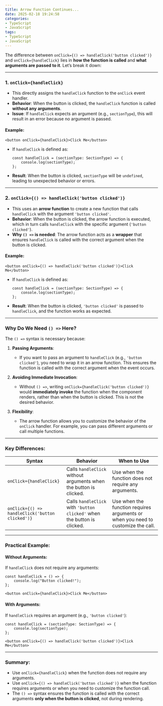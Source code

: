 ```yaml
---
title: Arrow Function Continues...
date: 2025-02-18 19:24:58
categories:
- TypeScript
- JavaScript 
tags:
- TypeScript
- JavaScript 
---
```


The difference between `onClick={() => handleClick('button clicked')}` and `onClick={handleClick}` lies in **how the function is called** and **what arguments are passed to it**. Let’s break it down:

---

### 1. **`onClick={handleClick}`**
- This directly assigns the `handleClick` function to the `onClick` event handler.
- **Behavior**: When the button is clicked, the `handleClick` function is called **without any arguments**.
- **Issue**: If `handleClick` expects an argument (e.g., `sectionType`), this will result in an error because no argument is passed.

#### Example:
```tsx
<button onClick={handleClick}>Click Me</button>
```
- If `handleClick` is defined as:
  ```tsx
  const handleClick = (sectionType: SectionType) => {
      console.log(sectionType);
  };
  ```
- **Result**: When the button is clicked, `sectionType` will be `undefined`, leading to unexpected behavior or errors.

---

### 2. **`onClick={() => handleClick('button clicked')}`**
- This uses an **arrow function** to create a new function that calls `handleClick` with the argument `'button clicked'`.
- **Behavior**: When the button is clicked, the arrow function is executed, which in turn calls `handleClick` with the specific argument (`'button clicked'`).
- **Why `() =>` is needed**: The arrow function acts as a **wrapper** that ensures `handleClick` is called with the correct argument when the button is clicked.

#### Example:
```tsx
<button onClick={() => handleClick('button clicked')}>Click Me</button>
```
- If `handleClick` is defined as:
  ```tsx
  const handleClick = (sectionType: SectionType) => {
      console.log(sectionType);
  };
  ```
- **Result**: When the button is clicked, `'button clicked'` is passed to `handleClick`, and the function works as expected.

---

### Why Do We Need `() =>` Here?
The `() =>` syntax is necessary because:
1. **Passing Arguments**:
   - If you want to pass an argument to `handleClick` (e.g., `'button clicked'`), you need to wrap it in an arrow function. This ensures the function is called with the correct argument when the event occurs.

2. **Avoiding Immediate Invocation**:
   - Without `() =>`, writing `onClick={handleClick('button clicked')}` would **immediately invoke** the function when the component renders, rather than when the button is clicked. This is not the desired behavior.

3. **Flexibility**:
   - The arrow function allows you to customize the behavior of the `onClick` handler. For example, you can pass different arguments or call multiple functions.

---

### Key Differences:
| **Syntax**                              | **Behavior**                                                                 | **When to Use**                                                                 |
|-----------------------------------------|-----------------------------------------------------------------------------|---------------------------------------------------------------------------------|
| `onClick={handleClick}`         | Calls `handleClick` without arguments when the button is clicked.   | Use when the function does not require any arguments.                           |
| `onClick={() => handleClick('button clicked')}` | Calls `handleClick` with `'button clicked'` when the button is clicked. | Use when the function requires arguments or when you need to customize the call. |

---

### Practical Example:
#### Without Arguments:
If `handleClick` does not require any arguments:
```tsx
const handleClick = () => {
    console.log("Button clicked!");
};

<button onClick={handleClick}>Click Me</button>
```

#### With Arguments:
If `handleClick` requires an argument (e.g., `'button clicked'`):
```tsx
const handleClick = (sectionType: SectionType) => {
    console.log(sectionType);
};

<button onClick={() => handleClick('button clicked')}>Click Me</button>
```

---

### Summary:
- Use `onClick={handleClick}` when the function does not require any arguments.
- Use `onClick={() => handleClick('button clicked')}` when the function requires arguments or when you need to customize the function call.
- The `() =>` syntax ensures the function is called with the correct arguments **only when the button is clicked**, not during rendering.